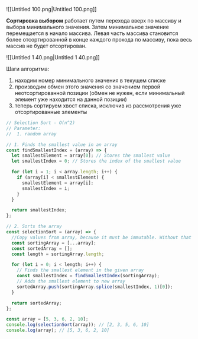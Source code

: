 ![[Untitled 100.png|Untitled 100.png]]

**Сортировка выбором** работает путем перехода вверх по массиву и выбора минимального значения. Затем минимальное значение перемещается в начало массива. Левая часть массива становится более отсортированной в конце каждого прохода по массиву, пока весь массив не будет отсортирован.

![[Untitled 1 40.png|Untitled 1 40.png]]

Шаги алгоритма:

1. находим номер минимального значения в текущем списке
2. производим обмен этого значения со значением первой неотсортированной позиции (обмен не нужен, если минимальный элемент уже находится на данной позиции)
3. теперь сортируем хвост списка, исключив из рассмотрения уже отсортированные элементы

```JavaScript
// Selection Sort - O(n^2)
// Parameter:
//  1. random array

// 1. Finds the smallest value in an array
const findSmallestIndex = (array) => {
  let smallestElement = array[0]; // Stores the smallest value
  let smallestIndex = 0; // Stores the index of the smallest value

  for (let i = 1; i < array.length; i++) {
    if (array[i] < smallestElement) {
      smallestElement = array[i];
      smallestIndex = i;
    }
  }

  return smallestIndex;
};

// 2. Sorts the array
const selectionSort = (array) => {
  //Copy values from array, because it must be immutable. Without that after call selectionSort origin array will become empty.
  const sortingArray = [...array];
  const sortedArray = [];
  const length = sortingArray.length;

  for (let i = 0; i < length; i++) {
    // Finds the smallest element in the given array 
    const smallestIndex = findSmallestIndex(sortingArray);
    // Adds the smallest element to new array
    sortedArray.push(sortingArray.splice(smallestIndex, 1)[0]);
  }

  return sortedArray;
};

const array = [5, 3, 6, 2, 10];
console.log(selectionSort(array)); // [2, 3, 5, 6, 10]
console.log(array); // [5, 3, 6, 2, 10]
```